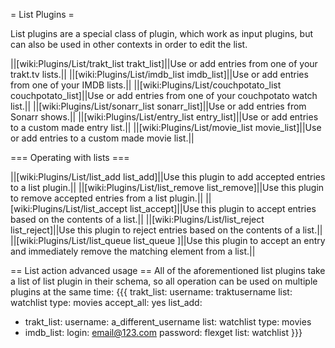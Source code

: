 = List Plugins =

List plugins are a special class of plugin, which work as input plugins, but can also be used in other contexts in order to edit the list.

||[wiki:Plugins/List/trakt_list trakt_list]||Use or add entries from one of your trakt.tv lists.||
||[wiki:Plugins/List/imdb_list imdb_list]||Use or add entries from one of your IMDB lists.||
||[wiki:Plugins/List/couchpotato_list couchpotato_list]||Use or add entries from one of your couchpotato watch list.||
||[wiki:Plugins/List/sonarr_list sonarr_list]||Use or add entries from Sonarr shows.||
||[wiki:Plugins/List/entry_list entry_list]||Use or add entries to a custom made entry list.||
||[wiki:Plugins/List/movie_list movie_list]||Use or add entries to a custom made movie list.||

=== Operating with lists ===

||[wiki:Plugins/List/list_add list_add]||Use this plugin to add accepted entries to a list plugin.||
||[wiki:Plugins/List/list_remove list_remove]||Use this plugin to remove accepted entries from a list plugin.||
||[wiki:Plugins/List/list_accept list_accept]||Use this plugin to accept entries based on the contents of a list.||
||[wiki:Plugins/List/list_reject list_reject]||Use this plugin to reject entries based on the contents of a list.||
||[wiki:Plugins/List/list_queue list_queue ]||Use this plugin to accept an entry and immediately remove the matching element from a list.||

== List action advanced usage ==
All of the aforementioned list plugins take a list of list plugin in their schema, so all operation can be used on multiple plugins at the same time:
{{{
trakt_list:
  username: traktusername
  list: watchlist
  type: movies
accept_all: yes
list_add:
  - trakt_list:
      username: a_different_username
      list: watchlist
      type: movies
  - imdb_list:
      login: email@123.com
      password: flexget
      list: watchlist
}}}